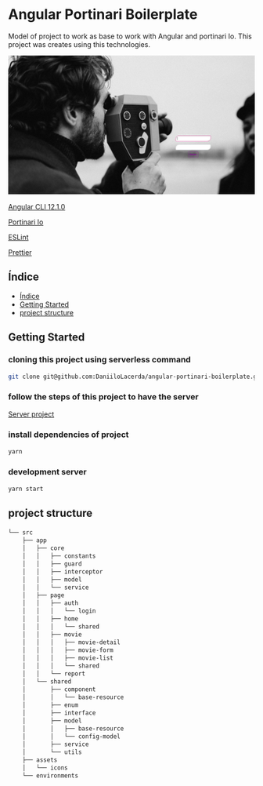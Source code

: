 # Angular Portinari Boilerplate

Model of project to work as base to work with Angular and portinari Io.
This project was creates using this technologies.

![Screenshot](docs/home.jpeg)

[Angular CLI 12.1.0](https://github.com/angular/angular-cli)

[Portinari Io](https://po-ui.io/)

[ESLint](https://eslint.org/)

[Prettier](https://prettier.io/)

## Índice

- [Índice](#índice)
- [Getting Started](#getting_started)
- [project structure](#project_structure)

## Getting Started

### cloning this project using serverless command

```bash
git clone git@github.com:DaniiloLacerda/angular-portinari-boilerplate.git yourNameProject
```

### follow the steps of this project to have the server

[Server project](https://github.com/DaniiloLacerda/serverless-mongo-jest-boilerplate)

### install dependencies of project

```bash
yarn
```

### development server

```bash
yarn start
```

## project structure

```
└── src
    ├── app
    │   ├── core
    │   │   ├── constants
    │   │   ├── guard
    │   │   ├── interceptor
    │   │   ├── model
    │   │   └── service
    │   ├── page
    │   │   ├── auth
    │   │   │   └── login
    │   │   ├── home
    │   │   │   └── shared
    │   │   ├── movie
    │   │   │   ├── movie-detail
    │   │   │   ├── movie-form
    │   │   │   ├── movie-list
    │   │   │   └── shared
    │   │   └── report
    │   └── shared
    │       ├── component
    │       │   └── base-resource
    │       ├── enum
    │       ├── interface
    │       ├── model
    │       │   ├── base-resource
    │       │   └── config-model
    │       ├── service
    │       └── utils
    ├── assets
    │   └── icons
    └── environments
```
